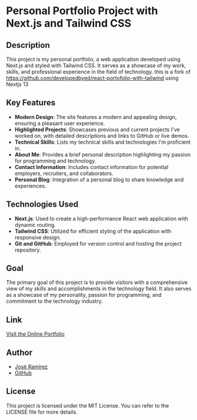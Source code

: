 # Personal Portfolio Project with Next.js and Tailwind CSS

## Description
This project is my personal portfolio, a web application developed using Next.js and styled with Tailwind CSS. It serves as a showcase of my work, skills, and professional experience in the field of technology.
this is a fork of https://github.com/developedbyed/react-portofolio-with-tailwind using Nextjs 13

## Key Features
- **Modern Design**: The site features a modern and appealing design, ensuring a pleasant user experience.
- **Highlighted Projects**: Showcases previous and current projects I've worked on, with detailed descriptions and links to GitHub or live demos.
- **Technical Skills**: Lists my technical skills and technologies I'm proficient in.
- **About Me**: Provides a brief personal description highlighting my passion for programming and technology.
- **Contact Information**: Includes contact information for potential employers, recruiters, and collaborators.
- **Personal Blog**: Integration of a personal blog to share knowledge and experiences.

## Technologies Used
- **Next.js**: Used to create a high-performance React web application with dynamic routing.
- **Tailwind CSS**: Utilized for efficient styling of the application with responsive design.
- **Git and GitHub**: Employed for version control and hosting the project repository.

## Goal
The primary goal of this project is to provide visitors with a comprehensive view of my skills and accomplishments in the technology field. It also serves as a showcase of my personality, passion for programming, and commitment to the technology industry.


## Link
[Visit the Online Portfolio](https://proud-desert-0b748c610.4.azurestaticapps.net)

## Author
- [José Ramírez](www.linkedin.com/in/josedramirez-50338a85)
- [GitHub](https://github.com/josed59)

## License
This project is licensed under the MIT License. You can refer to the LICENSE file for more details.

